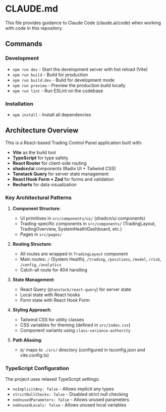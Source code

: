 # CLAUDE.md

This file provides guidance to Claude Code (claude.ai/code) when working with code in this repository.

## Commands

### Development
- `npm run dev` - Start the development server with hot reload (Vite)
- `npm run build` - Build for production
- `npm run build:dev` - Build for development mode
- `npm run preview` - Preview the production build locally
- `npm run lint` - Run ESLint on the codebase

### Installation
- `npm install` - Install all dependencies

## Architecture Overview

This is a React-based Trading Control Panel application built with:
- **Vite** as the build tool
- **TypeScript** for type safety
- **React Router** for client-side routing
- **shadcn/ui** components (Radix UI + Tailwind CSS)
- **Tanstack Query** for server state management
- **React Hook Form + Zod** for forms and validation
- **Recharts** for data visualization

### Key Architectural Patterns

1. **Component Structure**:
   - UI primitives in `src/components/ui/` (shadcn/ui components)
   - Trading-specific components in `src/components/` (TradingLayout, TradingOverview, SystemHealthDashboard, etc.)
   - Pages in `src/pages/`

2. **Routing Structure**:
   - All routes are wrapped in `TradingLayout` component
   - Main routes: `/` (System Health), `/trading`, `/positions`, `/model`, `/risk`, `/config`, `/analytics`
   - Catch-all route for 404 handling

3. **State Management**:
   - React Query (`@tanstack/react-query`) for server state
   - Local state with React hooks
   - Form state with React Hook Form

4. **Styling Approach**:
   - Tailwind CSS for utility classes
   - CSS variables for theming (defined in `src/index.css`)
   - Component variants using `class-variance-authority`

5. **Path Aliasing**:
   - `@/` maps to `./src/` directory (configured in tsconfig.json and vite.config.ts)

### TypeScript Configuration

The project uses relaxed TypeScript settings:
- `noImplicitAny: false` - Allows implicit any types
- `strictNullChecks: false` - Disabled strict null checking
- `noUnusedParameters: false` - Allows unused parameters
- `noUnusedLocals: false` - Allows unused local variables